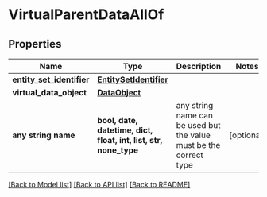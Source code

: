 # VirtualParentDataAllOf


## Properties
Name | Type | Description | Notes
------------ | ------------- | ------------- | -------------
**entity_set_identifier** | [**EntitySetIdentifier**](EntitySetIdentifier.md) |  | 
**virtual_data_object** | [**DataObject**](DataObject.md) |  | 
**any string name** | **bool, date, datetime, dict, float, int, list, str, none_type** | any string name can be used but the value must be the correct type | [optional]

[[Back to Model list]](../README.md#documentation-for-models) [[Back to API list]](../README.md#documentation-for-api-endpoints) [[Back to README]](../README.md)


